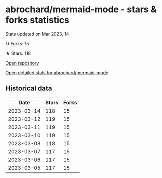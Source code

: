 # abrochard/mermaid-mode - stars & forks statistics

Stats updated on Mar 2023, 14

☋ Forks: 15

★ Stars: 118

[Open repository](https://github.com/abrochard/mermaid-mode)

[Open detailed stats for abrochard/mermaid-mode](https://reviewgithub.com/rep/abrochard/mermaid-mode)

## Historical data
| Date | Stars | Forks |
|------|-------|-------|
| 2023-03-14 | 118 | 15 | 
| 2023-03-12 | 119 | 15 | 
| 2023-03-11 | 119 | 15 | 
| 2023-03-10 | 119 | 15 | 
| 2023-03-08 | 118 | 15 | 
| 2023-03-07 | 117 | 15 | 
| 2023-03-06 | 117 | 15 | 
| 2023-03-05 | 117 | 15 | 

